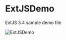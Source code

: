 # ExtJSDemo

ExtJS 3.4 sample demo file

![ExtJSDemo](https://github.com/DigitalBox98/ExtJSDemo/assets/57635141/65dd299f-89b7-4aa8-8103-e2de129f3ffb)
